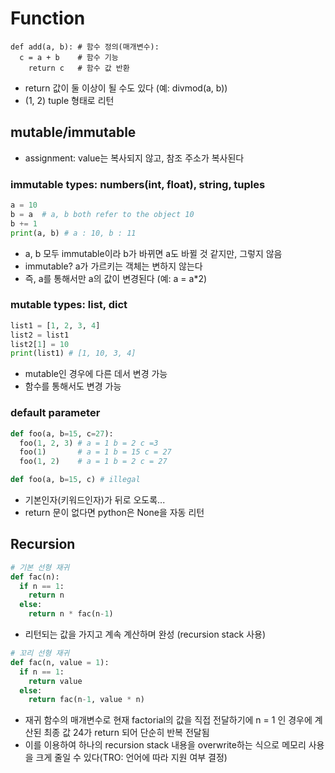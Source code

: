 # Function
```
def add(a, b): # 함수 정의(매개변수):
  c = a + b    # 함수 기능
    return c   # 함수 값 반환
```
- return 값이 둘 이상이 될 수도 있다 (예: divmod(a, b))
- (1, 2) tuple 형태로 리턴

## mutable/immutable
- assignment: value는 복사되지 않고, 참조 주소가 복사된다 
### immutable types: numbers(int, float), string, tuples
```py
a = 10
b = a  # a, b both refer to the object 10
b += 1
print(a, b) # a : 10, b : 11
```
- a, b 모두 immutable이라 b가 바뀌면 a도 바뀔 것 같지만, 그렇지 않음
- immutable? a가 가르키는 객체는 변하지 않는다 
- 즉, a를 통해서만 a의 값이 변경된다 (예: a = a*2)
### mutable types: list, dict
```py
list1 = [1, 2, 3, 4]
list2 = list1
list2[1] = 10
print(list1) # [1, 10, 3, 4]
```
- mutable인 경우에 다른 데서 변경 가능 
- 함수를 통해서도 변경 가능
### default parameter 
```py
def foo(a, b=15, c=27):
  foo(1, 2, 3) # a = 1 b = 2 c =3
  foo(1)       # a = 1 b = 15 c = 27
  foo(1, 2)    # a = 1 b = 2 c = 27

def foo(a, b=15, c) # illegal
```
- 기본인자(키워드인자)가 뒤로 오도록... 
- return 문이 없다면 python은 None을 자동 리턴

## Recursion
```py
# 기본 선형 재귀
def fac(n):
  if n == 1:
    return n
  else:
    return n * fac(n-1)
```
- 리턴되는 값을 가지고 계속 계산하며 완성 (recursion stack 사용)
```py
# 꼬리 선형 재귀
def fac(n, value = 1):
  if n == 1:
    return value
  else:
    return fac(n-1, value * n)
```
- 재귀 함수의 매개변수로 현재 factorial의 값을 직접 전달하기에 n = 1 인 경우에 계산된 최종 값 24가 return 되어 단순히 반복 전달됨
- 이를 이용하여 하나의 recursion stack 내용을 overwrite하는 식으로 메모리 사용을 크게 줄일 수 있다(TRO: 언어에 따라 지원 여부 결정)
